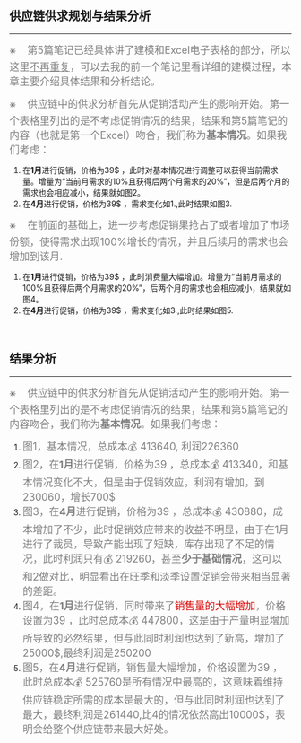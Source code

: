 <h2>供应链供求规划与结果分析</h2>

------

✳️ $\quad$<font size =4 color = grey>第5篇笔记已经具体讲了建模和Excel电子表格的部分，所以这里<u>不再重复</u>，可以去我的前一个笔记里看详细的建模过程，本章主要介绍具体结果和分析结论。</font>

✳️ $\quad$<font size =4 color = grey>供应链中的供求分析首先从促销活动产生的影响开始。第一个表格里列出的是不考虑促销情况的结果，结果和第5篇笔记的内容（也就是第一个Excel）吻合，我们称为**基本情况**。如果我们考虑：</font>

1. 在**1月**进行促销，价格为39$ ，此时对基本情况进行调整可以获得当前需求量。增量为“当前月需求的10%且获得后两个月需求的20%”，但是后两个月的需求也会相应减小，结果就如图2。
2. 在**4月**进行促销，价格为39$ ，需求变化如1.,此时结果如图3.

✳️ $\quad$<font size =4 color = grey>在前面的基础上，进一步考虑促销果抢占了或者增加了市场份额，使得需求出现100%增长的情况，并且后续月的需求也会增加到该月.</font>



1. 在**1月**进行促销，价格为39$ ，此时消费量大幅增加。增量为“当前月需求的100%且获得后两个月需求的20%”，后两个月的需求也会相应减小，结果就如图4。
2. 在**4月**进行促销，价格为39$ ，需求变化如3.,此时结果如图5.

<br>
<h2>结果分析</h2>

------


✳️ $\quad$<font size =4 color = grey>供应链中的供求分析首先从促销活动产生的影响开始。第一个表格里列出的是不考虑促销情况的结果，结果和第5篇笔记的内容吻合，我们称为**基本情况**。如果我们考虑：</font>


1. <font color = grey size = 4>图1，基本情况，总成本💰 413640, 利润226360</font>
2. <font color = grey size = 4>图2，在**1月**进行促销，价格为39 ，总成本💰 413340，和基本情况变化不大，但是由于促销效应，利润有增加，到230060，增长700$</font>
3. <font color = grey size = 4>图3，在**4月**进行促销，价格为39 ，总成本💰 430880，成本增加了不少，此时促销效应带来的收益不明显，由于在1月进行了裁员，导致产能出现了短缺，库存出现了不足的情况，此时利润只有💰 219260，甚至**少于基础情况**，这可以和2做对比，明显看出在旺季和淡季设置促销会带来相当显著的差距。</font>
4. <font color = grey size = 4>图4，在**1月**进行促销，同时带来了<font color = "darkpink">销售量的大幅增加</font>，价格设置为39 ，此时总成本💰 447800，这是由于产量明显增加所导致的必然结果，但与此同时利润也达到了新高，增加了25000$,最终利润是250200</font>
5. <font color = grey size = 4>图5，在**4月**进行促销，销售量大幅增加，价格设置为39 ，此时总成本💰 525760是所有情况中最高的，这意味着维持供应链稳定所需的成本是最大的，但与此同时利润也达到了最大，最终利润是261440,比4的情况依然高出10000$，表明会给整个供应链带来最大好处。</font>

